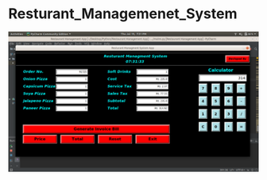 # Resturant_Managemenet_System

![alt text](https://github.com/Mehra1998/Resturant_Managemenet_System/blob/master/Screenshot%20from%202018-07-19%2019-31-33.png)
